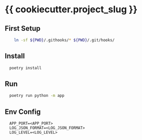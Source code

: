 # {{ cookiecutter.project_slug }}
## First Setup
```bash
    ln -sf ${PWD}/.githooks/* ${PWD}/.git/hooks/
```
## Install
```bash
  poetry install
```
## Run
```bash
  poetry run python -m app
```
## Env Config
```.env
  APP_PORT=<APP_PORT>
  LOG_JSON_FORMAT=<LOG_JSON_FORMAT>
  LOG_LEVEL=<LOG_LEVEL>

```